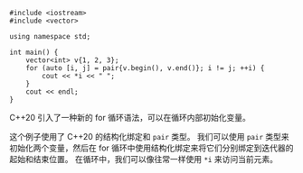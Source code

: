 ```
#include <iostream>
#include <vector>

using namespace std;

int main() {
    vector<int> v{1, 2, 3};
    for (auto [i, j] = pair{v.begin(), v.end()}; i != j; ++i) {
        cout << *i << " ";
    }
    cout << endl;
}
```
C++20 引入了一种新的 for 循环语法，可以在循环内部初始化变量。

这个例子使用了 C++20 的结构化绑定和 `pair` 类型。
我们可以使用 `pair` 类型来初始化两个变量，然后在 for 循环中使用结构化绑定来将它们分别绑定到迭代器的起始和结束位置。
在循环中，我们可以像往常一样使用 `*i` 来访问当前元素。